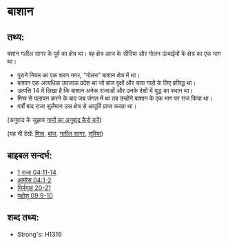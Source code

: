# बाशान #

## तथ्य: ##

बशान गलील सागर के पूर्व का क्षेत्र था। वह क्षेत्र आज के सीरिया और गोलन ऊंचाईयों के क्षेत्र का एक भाग था।

* पुराने नियम का एक शरण नगर, “गोलन” बाशान क्षेत्र में था।
* बाशान एक अत्यधिक उपजाऊ प्रदेश था जो बांज वृक्षों और चारा गाहों के लिए प्रसिद्ध था। 
* उत्पत्ति 14 में लिखा है कि बाशान अनेक राजाओं और उनके देशों में युद्ध का स्थान था।
* मिस्र से पलायन करने के बाद जब जंगल में था तब उन्होंने बाशान के एक भाग पर राज किया था।
* वर्षों बाद राजा सुलैमान उस क्षेत्र से आपूर्ति प्राप्त करता था।

(अनुवाद के सुझाव [नामों का अनुवाद कैसे करें](rc://hi/ta/man/translate/translate-names))

(यह भी देखें: [मिस्र](../names/egypt.md), [बांज](../other/oak.md), [गलील सागर](../names/seaofgalilee.md), [सूरिया](../names/syria.md))

## बाइबल सन्दर्भ: ##

* [1 राजा 04:11-14](rc://hi/tn/help/1ki/04/11)
* [आमोस 04:1-2](rc://hi/tn/help/amo/04/01)
* [यिर्मयाह 20-21](rc://hi/tn/help/jer/22/20)
* [यहोशू 09:9-10](rc://hi/tn/help/jos/09/09)

## शब्द तथ्य: ##

* Strong's: H1316
